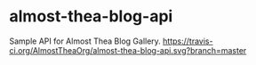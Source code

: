 # almost-thea-blog-api
Sample API for Almost Thea Blog Gallery.
https://travis-ci.org/AlmostTheaOrg/almost-thea-blog-api.svg?branch=master
